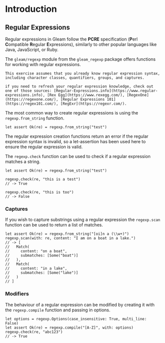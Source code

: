 # Introduction

## Regular Expressions

Regular expressions in Gleam follow the **PCRE** specification (**P**erl **C**ompatible **R**egular **E**xpressions), similarly to other popular languages like Java, JavaScript, or Ruby.

The `gleam/regexp` module from the `gleam_regexp` package offers functions for working with regular expressions.

~~~~exercism/note
This exercise assumes that you already know regular expression syntax, including character classes, quantifiers, groups, and captures.

if you need to refresh your regular expression knowledge, check out one of those sources: [Regular-Expressions.info](https://www.regular-expressions.info), [Rex Egg](https://www.rexegg.com/), [RegexOne](https://regexone.com/), [Regular Expressions 101](https://regex101.com/), [RegExr](https://regexr.com/).
~~~~

The most common way to create regular expressions is using the `regexp.from_string` function.

```gleam
let assert Ok(re) = regexp.from_string("test")
```

The regular expression creation functions return an error if the regular expression syntax is invalid, so a let-assertion has been used here to ensure the regular expression is valid.

The `regexp.check` function can be used to check if a regular expression matches a string.

```gleam
let assert Ok(re) = regexp.from_string("test")

regexp.check(re, "this is a test")
// -> True

regexp.check(re, "this is too")
// -> False
```


### Captures

If you wish to capture substrings using a regular expression the `regexp.scan` function can be used to return a list of matches.

```gleam
let assert Ok(re) = regexp.from_string("[oi]n a (\\w+)")
regexp.scan(with: re, content: "I am on a boat in a lake.")
// -> [
//   Match(
//     content: "on a boat",
//     submatches: [Some("boat")]
//   ),
//   Match(
//     content: "in a lake",
//     submatches: [Some("lake")]
//   )
// ]
```

### Modifiers

The behaviour of a regular expression can be modified by creating it with the `regexp.compile` function and passing in options.

```gleam
let options = regexp.Options(case_insensitive: True, multi_line: False)
let assert Ok(re) = regexp.compile("[A-Z]", with: options)
regexp.check(re, "abc123")
// -> True
```
